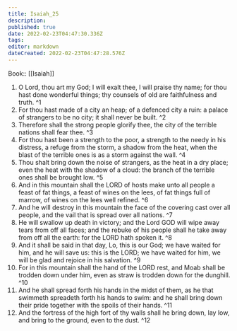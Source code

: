 ```yaml
---
title: Isaiah_25
description: 
published: true
date: 2022-02-23T04:47:30.336Z
tags: 
editor: markdown
dateCreated: 2022-02-23T04:47:28.576Z
---
```


 Book:: [[Isaiah]]
 1. O Lord, thou art my God; I will exalt thee, I will praise thy name; for thou hast done wonderful things; thy counsels of old are faithfulness and truth. ^1
 2. For thou hast made of a city an heap; of a defenced city a ruin: a palace of strangers to be no city; it shall never be built. ^2
 3. Therefore shall the strong people glorify thee, the city of the terrible nations shall fear thee. ^3
 4. For thou hast been a strength to the poor, a strength to the needy in his distress, a refuge from the storm, a shadow from the heat, when the blast of the terrible ones is as a storm against the wall. ^4
 5. Thou shalt bring down the noise of strangers, as the heat in a dry place; even the heat with the shadow of a cloud: the branch of the terrible ones shall be brought low. ^5
 6. And in this mountain shall the LORD of hosts make unto all people a feast of fat things, a feast of wines on the lees, of fat things full of marrow, of wines on the lees well refined. ^6
 7. And he will destroy in this mountain the face of the covering cast over all people, and the vail that is spread over all nations. ^7
 8. He will swallow up death in victory; and the Lord GOD will wipe away tears from off all faces; and the rebuke of his people shall he take away from off all the earth: for the LORD hath spoken it. ^8
 9. And it shall be said in that day, Lo, this is our God; we have waited for him, and he will save us: this is the LORD; we have waited for him, we will be glad and rejoice in his salvation. ^9
 10. For in this mountain shall the hand of the LORD rest, and Moab shall be trodden down under him, even as straw is trodden down for the dunghill. ^10
 11. And he shall spread forth his hands in the midst of them, as he that swimmeth spreadeth forth his hands to swim: and he shall bring down their pride together with the spoils of their hands. ^11
 12. And the fortress of the high fort of thy walls shall he bring down, lay low, and bring to the ground, even to the dust. ^12

